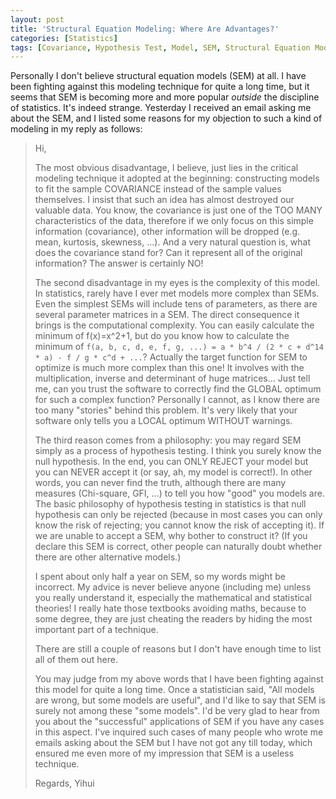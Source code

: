 ```yaml
---
layout: post
title: 'Structural Equation Modeling: Where Are Advantages?'
categories: [Statistics]
tags: [Covariance, Hypothesis Test, Model, SEM, Structural Equation Modeling]
---
```


Personally I don't believe structural equation models (SEM) at all. I have been fighting against this modeling technique for quite a long time, but it seems that SEM is becoming more and more popular _outside_ the discipline of statistics. It's indeed strange. Yesterday I received an email asking me about the SEM, and I listed some reasons for my objection to such a kind of modeling in my reply as follows:

> Hi,
>
> The most obvious disadvantage, I believe, just lies in the critical modeling technique it adopted at the beginning: constructing models to fit the sample COVARIANCE instead of the sample values themselves. I insist that such an idea has almost destroyed our valuable data. You know, the covariance is just one of the TOO MANY characteristics of the data, therefore if we only focus on this simple information (covariance), other information will be dropped (e.g. mean, kurtosis, skewness, ...). And a very natural question is, what does the covariance stand for? Can it represent all of the original information? The answer is certainly NO!
>
> The second disadvantage in my eyes is the complexity of this model. In statistics, rarely have I ever met models more complex than SEMs. Even the simplest SEMs will include tens of parameters, as there are several parameter matrices in a SEM. The direct consequence it brings is the computational complexity. You can easily calculate the minimum of f(x)=x^2+1, but do you know how to calculate the minimum of `f(a, b, c, d, e, f, g, ...) = a * b^4 / (2 * c + d^14 * a) - f / g * c^d + ...`? Actually the target function for SEM to optimize is much more complex than this one! It involves with the multiplication, inverse and determinant of huge matrices... Just tell me, can you trust the software to correctly find the GLOBAL optimum for such a complex function? Personally I cannot, as I know there are too many "stories" behind this problem. It's very likely that your software only tells you a LOCAL optimum WITHOUT warnings.
>
> The third reason comes from a philosophy: you may regard SEM simply as a process of hypothesis testing. I think you surely know the null hypothesis. In the end, you can ONLY REJECT your model but you can NEVER accept it (or say, ah, my model is correct!). In other words, you can never find the truth, although there are many measures (Chi-square, GFI, ...) to tell you how "good" you models are. The basic philosophy of hypothesis testing in statistics is that null hypothesis can only be rejected (because in most cases you can only know the risk of rejecting; you cannot know the risk of accepting it). If we are unable to accept a SEM, why bother to construct it? (If you declare this SEM is correct, other people can naturally doubt whether there are other alternative models.)
>
> I spent about only half a year on SEM, so my words might be incorrect. My advice is never believe anyone (including me) unless you really understand it, especially the mathematical and statistical theories! I really hate those textbooks avoiding maths, because to some degree, they are just cheating the readers by hiding the most important part of a technique.
>
> There are still a couple of reasons but I don't have enough time to list all of them out here.
>
> You may judge from my above words that I have been fighting against this model for quite a long time. Once a statistician said, "All models are wrong, but some models are useful", and I'd like to say that SEM is surely not among these "some models". I'd be very glad to hear from you about the "successful" applications of SEM if you have any cases in this aspect. I've inquired such cases of many people who wrote me emails asking about the SEM but I have not got any till today, which ensured me even more of my impression that SEM is a useless technique.
>
> Regards,
> Yihui

